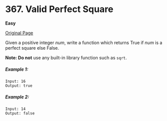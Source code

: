 # 367. Valid Perfect Square

**Easy**

[Original Page](https://leetcode.com/problems/valid-perfect-square/)

Given a positive integer *num*, write a function which returns True if *num* is a perfect square else False.

**Note: Do not** use any built-in library function such as `sqrt`.

##### Example 1:
```
Input: 16
Output: true
```

##### Example 2:
```
Input: 14
Output: false
```
